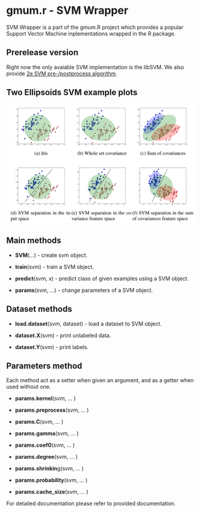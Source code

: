 gmum.r - SVM Wrapper
======

SVM Wrapper is a part of the gmum.R project which provides a popular Support Vector Machine inplementations wrapped in the R package.

## Prerelease version

Right now the only avaiable SVM implementation is the libSVM. We also provide [2e SVM pre-/postprocess algorithm](http://gmum.ii.uj.edu.pl/gmum.r/SVM/2eSVM.pdf).

## Two Ellipsoids SVM example plots

![2e Iris example](./doc/svm/img/2e.png "2e Iris example")

## Main methods

* **SVM**(...) - create svm object.

* **train**(svm) - train a SVM object.

* **predict**(svm, x) - predict class of given examples using a SVM object.

* **params**(svm, ...) - change parameters of a SVM object.


## Dataset methods

* **load.dataset**(svm, dataset) - load a dataset to SVM object.

* **dataset.X**(svm) - print unlabeled data.

* **dataset.Y**(svm) - print labels.


## Parameters method

Each method act as a setter when given an argument, and as a getter when used without one.

* **params.kernel**(svm, ... )

* **params.preprocess**(svm, ... )

* **params.C**(svm, ... )

* **params.gamma**(svm, ... )

* **params.coef0**(svm, ... )

* **params.degree**(svm, ... )

* **params.shrinkin**g(svm, ... )

* **params.probability**(svm, ... )

* **params.cache_size**(svm, ... )


For detailed documentation please refer to provided documentation.

